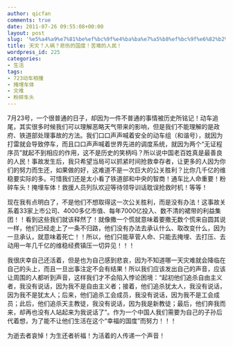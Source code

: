 ```yaml
---
author: qicfan
comments: true
date: 2011-07-26 09:55:08+00:00
layout: post
slug: '%e5%a4%a9%e7%81%be%ef%bc%9f%e4%ba%ba%e7%a5%b8%ef%bc%9f%e6%82%b2%e4%bc%a4%e7%9a%84%e5%9b%bd%e5%ba%a6%ef%bc%81%e8%8b%a6%e9%9a%be%e7%9a%84%e4%ba%ba%e6%b0%91%ef%bc%81'
title: 天灾？人祸？悲伤的国度！苦难的人民！
wordpress_id: 225
categories:
- 生活
tags:
- 723动车相撞
- 掩埋车体
- 灾难
- 粉碎车头
---
```


7月23号，一个很普通的日子，却因为一件不普通的事情被历史所铭记！动车追尾，其实很多时候我们可以理解恶略天气带来的影响，但是我们不能理解的是政府、铁道部处理事故的方法。我们口口声声喊着安全的动车组（和谐号），就因为打雷就会导致停车，而且口口声声喊着世界先进的调度系统，就因为两个“无证程序员”就起不到相应的作用，这不是历史的笑柄吗？所以说中国老百姓真是最善良的人民！事故发生后，我只希望当局可以抓紧时间抢救幸存者，让更多的人因为你们的努力而生还，如果做的好，这难道不是一次巨大的公关胜利？比你几千亿的维稳要实际的多。可惜我们还是太小看了铁道部和中央的智商！通车比人命重要！粉碎车头！掩埋车体！救援人员列队欢迎等待领导训话耽误抢救时机！等等！

现在我有点明白了，不是他们不想取得这一次公关胜利，而是没有办法！这事故关系着33家上市公司、4000多亿市值、每年7000亿投入、数不清的裙带的利益集团！！看到这些我们就该释然了！就像撒一个慌就意味着要撒无数个慌来自圆其说一样，他们已经走上了一条不归路，他们没有办法去承认什么、取改变什么，因为一旦承认，就意味着死亡！！所以，他们只能草菅人命、只能去掩埋、去打压、去动用一年几千亿的维稳经费镇压一切异见！！！

我很庆幸自己还活着，但是也为自己感到悲哀，因为不知道哪一天灾难就会降临在自己的头上，而且一旦出事注定不会有结果！所以我们应该发出自己的声音，应该让周围的人都听到声音，这样我们才不会陷入悖论困境：“起初他们追杀自由主义者，我没有说话，因为我不是自由主义者；接着，他们追杀犹太人，我没有说话，因为我不是犹太人；后来，他们追杀工会成员，我没有说话，因为我不是工会成员；此后，他们追杀天主教徒，我没有说话，因为我是新教徒；最后，他们奔我而来，却再也没有人站起来为我说话了”。作为一个中国人我们需要为自己的子孙后代着想，为了能不让他们生活在这个“幸福的国度”而努力！！！

为逝去者哀悼！为生还者祈福！为活着的人传递一个声音！
